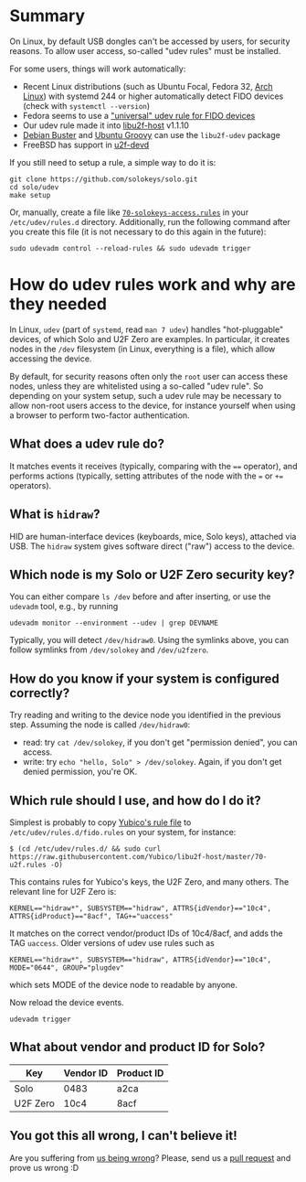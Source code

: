 # Summary

On Linux, by default USB dongles can't be accessed by users, for security reasons. To allow user access, so-called "udev rules" must be installed.

For some users, things will work automatically:

  - Recent Linux distributions (such as Ubuntu Focal, Fedora 32, [Arch Linux](https://wiki.archlinux.org/index.php/Solo)) with systemd 244 or higher automatically detect FIDO devices (check with `systemctl --version`)
  - Fedora seems to use a ["universal" udev rule for FIDO devices](https://github.com/amluto/u2f-hidraw-policy)
  - Our udev rule made it into [libu2f-host](https://github.com/Yubico/libu2f-host/) v1.1.10
  - [Debian Buster](https://packages.ubuntu.com/buster/libu2f-udev) and [Ubuntu Groovy](https://packages.ubuntu.com/groovy/libu2f-udev) can use the `libu2f-udev` package
  - FreeBSD has support in [u2f-devd](https://github.com/solokeys/solo/issues/144#issuecomment-500216020)

If you still need to setup a rule, a simple way to do it is:

```
git clone https://github.com/solokeys/solo.git
cd solo/udev
make setup
```

Or, manually, create a file like [`70-solokeys-access.rules`](https://github.com/solokeys/solo/blob/master/udev/70-solokeys-access.rules) in your `/etc/udev/rules.d` directory.
Additionally, run the following command after you create this file (it is not necessary to do this again in the future):
```
sudo udevadm control --reload-rules && sudo udevadm trigger
```

# How do udev rules work and why are they needed

In Linux, `udev` (part of `systemd`, read `man 7 udev`) handles "hot-pluggable" devices, of which Solo and U2F Zero are examples. In particular, it creates nodes in the `/dev` filesystem (in Linux, everything is a file), which allow accessing the device.

By default, for security reasons often only the `root` user can access these nodes, unless they are whitelisted using a so-called "udev rule". So depending on your system setup, such a udev rule may be necessary to allow non-root users access to the device, for instance yourself when using a browser to perform two-factor authentication.

## What does a udev rule do?
It matches events it receives (typically, comparing with the `==` operator), and performs actions (typically, setting attributes of the node with the `=` or `+=` operators).

## What is `hidraw`?
HID are human-interface devices (keyboards, mice, Solo keys), attached via USB. The `hidraw` system gives software direct ("raw") access to the device.

## Which node is my Solo or U2F Zero security key?
You can either compare `ls /dev` before and after inserting, or use the `udevadm` tool, e.g., by running
```
udevadm monitor --environment --udev | grep DEVNAME
```
Typically, you will detect `/dev/hidraw0`. Using the symlinks above, you can follow symlinks from `/dev/solokey` and `/dev/u2fzero`.

## How do you know if your system is configured correctly?
Try reading and writing to the device node you identified in the previous step. Assuming the node is called `/dev/hidraw0`:

* read: try `cat /dev/solokey`, if you don't get "permission denied", you can access.
* write: try `echo "hello, Solo" > /dev/solokey`. Again, if you don't get denied permission, you're OK.

## Which rule should I use, and how do I do it?
Simplest is probably to copy [Yubico's rule file](https://github.com/Yubico/libu2f-host/blob/master/70-u2f.rules) to `/etc/udev/rules.d/fido.rules` on your system, for instance:
```
$ (cd /etc/udev/rules.d/ && sudo curl https://raw.githubusercontent.com/Yubico/libu2f-host/master/70-u2f.rules -O)
```
This contains rules for Yubico's keys, the U2F Zero, and many others. The relevant line for U2F Zero is:
```
KERNEL=="hidraw*", SUBSYSTEM=="hidraw", ATTRS{idVendor}=="10c4", ATTRS{idProduct}=="8acf", TAG+="uaccess"
```
It matches on the correct vendor/product IDs of 10c4/8acf, and adds the TAG `uaccess`. Older versions of udev use rules such as
```
KERNEL=="hidraw*", SUBSYSTEM=="hidraw", ATTRS{idVendor}=="10c4", MODE="0644", GROUP="plugdev"
```
which sets MODE of the device node to readable by anyone.

Now reload the device events.

```
udevadm trigger
```

## What about vendor and product ID for Solo?
| Key | Vendor ID | Product ID |
| --- | --- | --- |
| Solo | 0483 | a2ca |
| U2F Zero | 10c4 | 8acf |

## You got this all wrong, I can't believe it!
Are you suffering from [us being wrong](https://xkcd.com/386/)? Please, send us a [pull request](https://github.com/solokeys/solo/pulls) and prove us wrong :D
